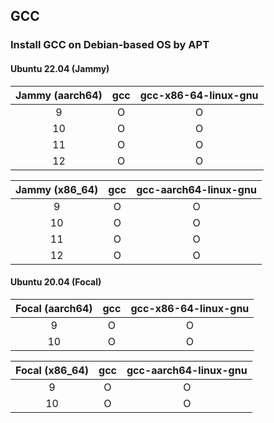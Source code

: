 ## GCC

### Install GCC on Debian-based OS by APT

#### Ubuntu 22.04 (Jammy)

| Jammy (aarch64) | gcc | gcc-x86-64-linux-gnu |
| :-------------: | :-: | :------------------: |
|        9        |  O  |          O           |
|       10        |  O  |          O           |
|       11        |  O  |          O           |
|       12        |  O  |          O           |

| Jammy (x86_64) | gcc | gcc-aarch64-linux-gnu |
| :------------: | :-: | :-------------------: |
|       9        |  O  |           O           |
|       10       |  O  |           O           |
|       11       |  O  |           O           |
|       12       |  O  |           O           |

#### Ubuntu 20.04 (Focal)

| Focal (aarch64) | gcc | gcc-x86-64-linux-gnu |
| :-------------: | :-: | :------------------: |
|        9        |  O  |          O           |
|       10        |  O  |          O           |

| Focal (x86_64) | gcc | gcc-aarch64-linux-gnu |
| :------------: | :-: | :-------------------: |
|       9        |  O  |           O           |
|       10       |  O  |           O           |

